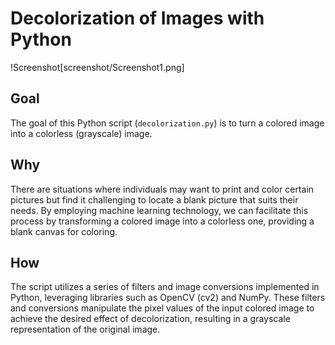 # Decolorization of Images with Python

!Screenshot[screenshot/Screenshot1.png]

## Goal
The goal of this Python script (`decolorization.py`) is to turn a colored image into a colorless (grayscale) image.

## Why
There are situations where individuals may want to print and color certain pictures but find it challenging to locate a blank picture that suits their needs. By employing machine learning technology, we can facilitate this process by transforming a colored image into a colorless one, providing a blank canvas for coloring.

## How
The script utilizes a series of filters and image conversions implemented in Python, leveraging libraries such as OpenCV (cv2) and NumPy. These filters and conversions manipulate the pixel values of the input colored image to achieve the desired effect of decolorization, resulting in a grayscale representation of the original image.
